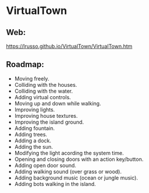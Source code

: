 # VirtualTown

## Web:

https://lrusso.github.io/VirtualTown/VirtualTown.htm

## Roadmap:

* Moving freely.
* Colliding with the houses.
* Colliding with the water.
* Adding virtual controls.
* Moving up and down while walking.
* Improving lights.
* Improving house textures.
* Improving the island ground.
* Adding fountain.
* Adding trees.
* Adding a dock.
* Adding the sun.
* Modifying the light acording the system time.
* Opening and closing doors with an action key/button.
* Adding open door sound.
* Adding walking sound (over grass or wood).
* Adding background music (ocean or jungle music).
* Adding bots walking in the island.

